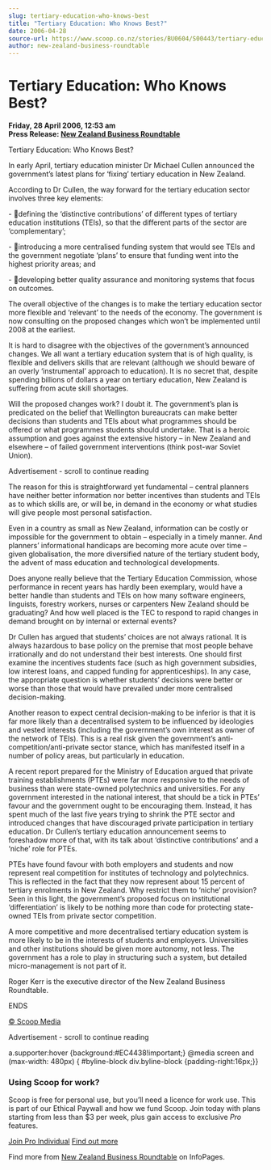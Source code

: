 ```yaml
---
slug: tertiary-education-who-knows-best
title: "Tertiary Education: Who Knows Best?"
date: 2006-04-28
source-url: https://www.scoop.co.nz/stories/BU0604/S00443/tertiary-education-who-knows-best.htm
author: new-zealand-business-roundtable
---
```

Tertiary Education: Who Knows Best?
===================================

**Friday, 28 April 2006, 12:53 am**  
**Press Release: [New Zealand Business Roundtable](https://info.scoop.co.nz/New_Zealand_Business_Roundtable)**

Tertiary Education: Who Knows Best?

In early April, tertiary education minister Dr Michael Cullen announced the government’s latest plans for ‘fixing’ tertiary education in New Zealand.

According to Dr Cullen, the way forward for the tertiary education sector involves three key elements:

\- defining the ‘distinctive contributions’ of different types of tertiary education institutions (TEIs), so that the different parts of the sector are ‘complementary’;

\- introducing a more centralised funding system that would see TEIs and the government negotiate ‘plans’ to ensure that funding went into the highest priority areas; and

\- developing better quality assurance and monitoring systems that focus on outcomes.

The overall objective of the changes is to make the tertiary education sector more flexible and ‘relevant’ to the needs of the economy. The government is now consulting on the proposed changes which won’t be implemented until 2008 at the earliest.

It is hard to disagree with the objectives of the government’s announced changes. We all want a tertiary education system that is of high quality, is flexible and delivers skills that are relevant (although we should beware of an overly ‘instrumental’ approach to education). It is no secret that, despite spending billions of dollars a year on tertiary education, New Zealand is suffering from acute skill shortages.

Will the proposed changes work? I doubt it. The government’s plan is predicated on the belief that Wellington bureaucrats can make better decisions than students and TEIs about what programmes should be offered or what programmes students should undertake. That is a heroic assumption and goes against the extensive history – in New Zealand and elsewhere – of failed government interventions (think post-war Soviet Union).

Advertisement - scroll to continue reading





The reason for this is straightforward yet fundamental – central planners have neither better information nor better incentives than students and TEIs as to which skills are, or will be, in demand in the economy or what studies will give people most personal satisfaction.

Even in a country as small as New Zealand, information can be costly or impossible for the government to obtain – especially in a timely manner. And planners’ informational handicaps are becoming more acute over time – given globalisation, the more diversified nature of the tertiary student body, the advent of mass education and technological developments.

Does anyone really believe that the Tertiary Education Commission, whose performance in recent years has hardly been exemplary, would have a better handle than students and TEIs on how many software engineers, linguists, forestry workers, nurses or carpenters New Zealand should be graduating? And how well placed is the TEC to respond to rapid changes in demand brought on by internal or external events?

Dr Cullen has argued that students’ choices are not always rational. It is always hazardous to base policy on the premise that most people behave irrationally and do not understand their best interests. One should first examine the incentives students face (such as high government subsidies, low interest loans, and capped funding for apprenticeships). In any case, the appropriate question is whether students’ decisions were better or worse than those that would have prevailed under more centralised decision-making.

Another reason to expect central decision-making to be inferior is that it is far more likely than a decentralised system to be influenced by ideologies and vested interests (including the government’s own interest as owner of the network of TEIs). This is a real risk given the government’s anti-competition/anti-private sector stance, which has manifested itself in a number of policy areas, but particularly in education.

A recent report prepared for the Ministry of Education argued that private training establishments (PTEs) were far more responsive to the needs of business than were state-owned polytechnics and universities. For any government interested in the national interest, that should be a tick in PTEs’ favour and the government ought to be encouraging them. Instead, it has spent much of the last five years trying to shrink the PTE sector and introduced changes that have discouraged private participation in tertiary education. Dr Cullen’s tertiary education announcement seems to foreshadow more of that, with its talk about ‘distinctive contributions’ and a ‘niche’ role for PTEs.

PTEs have found favour with both employers and students and now represent real competition for institutes of technology and polytechnics. This is reflected in the fact that they now represent about 15 percent of tertiary enrolments in New Zealand. Why restrict them to ‘niche’ provision? Seen in this light, the government’s proposed focus on institutional ‘differentiation’ is likely to be nothing more than code for protecting state-owned TEIs from private sector competition.

A more competitive and more decentralised tertiary education system is more likely to be in the interests of students and employers. Universities and other institutions should be given more autonomy, not less. The government has a role to play in structuring such a system, but detailed micro-management is not part of it.

  
Roger Kerr is the executive director of the New Zealand Business Roundtable.

  
ENDS

[© Scoop Media](http://www.scoop.co.nz/about/terms.html)  

Advertisement - scroll to continue reading



a.supporter:hover {background:#EC4438!important;} @media screen and (max-width: 480px) { #byline-block div.byline-block {padding-right:16px;}}

### Using Scoop for work?

Scoop is free for personal use, but you’ll need a licence for work use. This is part of our Ethical Paywall and how we fund Scoop. Join today with plans starting from less than $3 per week, plus gain access to exclusive _Pro_ features.  
  
[Join Pro Individual](https://pro.scoop.co.nz/Individual/?from=ProIn24) [Find out more](https://pro.scoop.co.nz/using-scoop-for-work/?from=ProIn24)

Find more from [New Zealand Business Roundtable](https://info.scoop.co.nz/New_Zealand_Business_Roundtable) on InfoPages.
